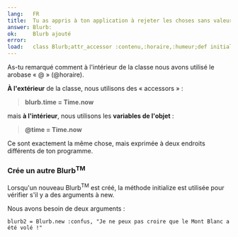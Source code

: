 ```yaml
---
lang:   FR
title:  Tu as appris à ton application à rejeter les choses sans valeur.
answer: Blurb:
ok:     Blurb ajouté
error:
load:   class Blurb;attr_accessor :contenu,:horaire,:humeur;def initialize(humeur, contenu="");@horaire=Time.now;@contenu=contenu[0..39];@humeur=humeur;end;end;blurb1=Blurb.new(:triste,"Today Mount Hood Was Stolen !")
---
```


As-tu remarqué comment à l'intérieur de la classe nous avons utilisé le arobase « @ » (@horaire).

__À l'extérieur__ de la classe, nous utilisons des « accessors » :

> __blurb.time = Time.now__

mais __à l'intérieur__, nous utilisons les __variables de l'objet__ :

> __@time = Time.now__

Ce sont exactement la même chose, mais exprimée à deux endroits différents de ton programme.

### Crée un autre Blurb<sup>TM</sup>
Lorsqu'un nouveau Blurb<sup>TM</sup> est créé, la méthode initialize est utilisée pour vérifier s'il y a des
arguments à new.

Nous avons besoin de deux arguments :

    blurb2 = Blurb.new :confus, "Je ne peux pas croire que le Mont Blanc a été volé !"
